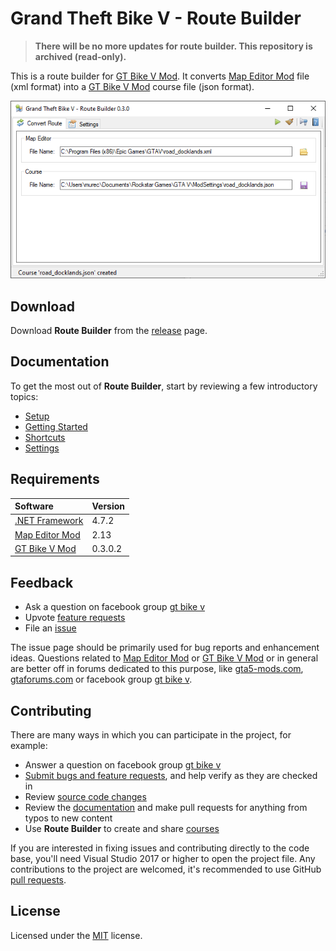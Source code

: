 # Grand Theft Bike V - Route Builder

> **There will be no more updates for route builder. This repository is archived (read-only).**

This is a route builder for [GT Bike V Mod](https://de.gta5-mods.com/scripts/gt-bike-v). It converts [Map Editor Mod](https://de.gta5-mods.com/scripts/map-editor) file (xml format) into a [GT Bike V Mod](https://de.gta5-mods.com/scripts/gt-bike-v) course file (json format).

![Grand Theft Bike V - Route Builder](https://github.com/gtbikev/docs/blob/master/route-builder/images/route-builder.png)

## Download

Download **Route Builder** from the [release](https://github.com/gtbikev/route-builder/releases) page.

## Documentation

To get the most out of **Route Builder**, start by reviewing a few introductory topics:
* [Setup](https://github.com/gtbikev/docs/blob/master/route-builder/SETUP.md)
* [Getting Started](https://github.com/gtbikev/docs/blob/master/route-builder/GETTING-STARTED.md)
* [Shortcuts](https://github.com/gtbikev/docs/blob/master/route-builder/SHORTCUTS.md)
* [Settings](https://github.com/gtbikev/docs/blob/master/route-builder/SETTINGS.md)

## Requirements

| Software                                                                        | Version |
| :------------------------------------------------------------------------------ | :------ |
| [.NET Framework](https://dotnet.microsoft.com/download/dotnet-framework/net472) | 4.7.2   |
| [Map Editor Mod](https://de.gta5-mods.com/scripts/map-editor)                   | 2.13    |
| [GT Bike V Mod](https://de.gta5-mods.com/scripts/gt-bike-v)                     | 0.3.0.2 |

## Feedback

* Ask a question on facebook group [gt bike v](https://www.facebook.com/groups/1089053124812221/)
* Upvote [feature requests](https://github.com/gtbikev/route-builder/issues?q=is%3Aopen+is%3Aissue+label%3Aenhancement+sort%3Areactions-%2B1-desc)
* File an [issue](https://github.com/gtbikev/route-builder/issues)

The issue page should be primarily used for bug reports and enhancement ideas. Questions related to [Map Editor Mod](https://de.gta5-mods.com/scripts/map-editor) or [GT Bike V Mod](https://de.gta5-mods.com/scripts/gt-bike-v) or in general are better off in forums dedicated to this purpose, like [gta5-mods.com](https://gta5-mods.com), [gtaforums.com](https://gtaforums.com) or facebook group [gt bike v](https://www.facebook.com/groups/1089053124812221/).

## Contributing

There are many ways in which you can participate in the project, for example:
* Answer a question on facebook group [gt bike v](https://www.facebook.com/groups/1089053124812221/)
* [Submit bugs and feature requests](https://github.com/gtbikev/route-builder/issues), and help verify as they are checked in
* Review [source code changes](https://github.com/gtbikev/route-builder/pulls)
* Review the [documentation](https://github.com/gtbikev/docs/blob/master/route-builder/INDEX.md) and make pull requests for anything from typos to new content
* Use **Route Builder** to create and share [courses](https://github.com/gtbikev/courses)

If you are interested in fixing issues and contributing directly to the code base, you'll need Visual Studio 2017 or higher to open the project file. Any contributions to the project are welcomed, it's recommended to use GitHub [pull requests](https://help.github.com/en/github/collaborating-with-issues-and-pull-requests/about-pull-requests).

## License

Licensed under the [MIT](https://github.com/gtbikev/route-builder/blob/master/LICENSE.md) license.
